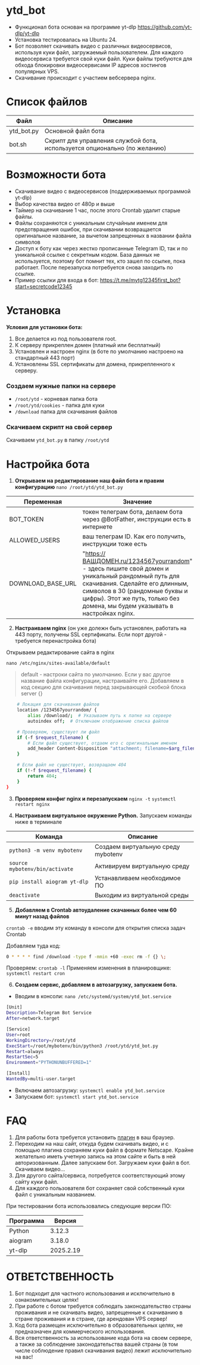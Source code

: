 # ytd_bot
- Функционал бота основан на программе yt-dlp https://github.com/yt-dlp/yt-dlp
- Установка тестировалась на Ubuntu 24.
- Бот позволяет скачивать видео с различных видеосервисов, используя куки файл, загружаемый пользователем. Для каждого видеосервиса требуется свой куки файл. Куки файлы требуются для обхода блокировки видеосервисами IP адресов хостингов популярных VPS.
- Скачивание происходит с участием вебсервера nginx.

# Список файлов
| Файл  | Описание  |
| ------------- | --------------------------------------- |
| ytd_bot.py  | Основной файл бота  |
| bot.sh  | Скрипт для управления службой бота, используется опционально (по желанию)  |

# Возможности бота
- Скачивание видео с видеосервисов (поддерживаемых программой yt-dlp)
- Выбор качества видео от 480p и выше
- Таймер на скачивание 1 час, после этого Crontab удалит старые файлы.
- Файлы сохраняются с уникальным случайным именем для предотвращения ошибок, при скачивании возвращается оригинальное название, за вычетом запрещенных в названии файла символов
- Доступ к боту как через жестко прописанные Telegram ID, так и по уникальной ссылке с секретным кодом. База данных не используется, поэтому бот помнит тех, кто зашел по ссылке, пока работает. После перезапуска потребуется снова заходить по ссылке.
- Пример ссылки для входа в бот: https://t.me/mytg12345first_bot?start=secretcode12345

# Установка
**Условия для установки бота:**
1) Все делается из под пользователя root.
2) К серверу прикреплен домен (платный или бесплатный)
3) Установлен и настроен nginx (в боте по умолчанию настроено на стандартный 443 порт)
4) Установлены SSL сертификаты для домена, прикрепленного к серверу.
### Создаем нужные папки на сервере
- `/root/ytd` - корневая папка бота
- `/root/ytd/cookies` - папка для куки
- `/download` папка для скачивания файлов
### Скачиваем скрипт на свой сервер
Скачиваем `ytd_bot.py` в папку `/root/ytd`
# Настройка бота
1. **Открываем на редактирование наш файл бота и правим конфигурацию** `nano /root/ytd/ytd_bot.py`

| Переменная  | Значение  |
| ------------- | ---------------------------------- |
| BOT_TOKEN  | токен телеграм бота, делаем бота через @BotFather, инструкции есть в интернете  |
| ALLOWED_USERS  | ваш телеграм ID. Как его получить, инструкции тоже есть  |
| DOWNLOAD_BASE_URL  | "https://ВАШДОМЕН.ru/1234567yourrandom" - здесь пишите свой домен и уникальный рандомный путь для скачивания. Сделайте его длинным, символов в 30 (рандомные буквы и цифры). Этот же путь, только без домена, мы будем указывать в настройках nginx.  |

2. **Настраиваем nginx** (он уже долежн быть установлен, работать на 443 порту, получены SSL сертификаты. Если порт другой - требуется перенастройка бота)

Открываем редактирование сайта в nginx

`nano /etc/nginx/sites-available/default `
> default - настроки сайта по умолчанию. Если у вас другое название файла конфигурации, настраивайте его.
Добавляем в код секцию для скачивания перед закрывающей скобкой блока server {}

```bash
    # Локация для скачивания файлов
    location /1234567yourrandom/ {
        alias /download/;  # Указываем путь к папке на сервере
        autoindex off;  # Отключаем отображение списка файлов

    # Проверяем, существует ли файл
    if (-f $request_filename) {
        # Если файл существует, отдаем его с оригинальным именем
        add_header Content-Disposition "attachment; filename=$arg_filename";
    }

    # Если файл не существует, возвращаем 404
    if (!-f $request_filename) {
        return 404;
    }
}
```

3. **Проверяем конфиг nginx и перезапускаем**
`nginx -t`
`systemctl restart nginx`

4. **Настраиваем виртуальное окружение Python.**
Запускаем команды ниже в терминале

|  Команда | Описание  |
| ------------ | ------------ |
| `python3 -m venv mybotenv`  | Создаем виртуальную среду mybotenv |
| `source mybotenv/bin/activate` | Активируем виртуальную среду |
| `pip install aiogram yt-dlp` | Устанавливаем необходимое ПО |
| `deactivate` | Выходим из виртуальной среды |

5. **Добавляем в Crontab автоудаление скачанных более чем 60 минут назад файлов**

`crontab -e` вводим эту команду в консоли для открытия списка задач Crontab

Добавляем туда код:
```bash
0 * * * * find /download -type f -mmin +60 -exec rm -f {} \;
```
Проверяем: `crontab -l`
Применяем изменения в планировщике: `systemctl restart cron`

6. **Создаем сервис, добавляем в автозагрузку, запускаем бота.**

- Вводим в консоли: `nano /etc/systemd/system/ytd_bot.service`

```bash
[Unit]
Description=Telegram Bot Service
After=network.target

[Service]
User=root
WorkingDirectory=/root/ytd
ExecStart=/root/mybotenv/bin/python3 /root/ytd/ytd_bot.py
Restart=always
RestartSec=5
Environment="PYTHONUNBUFFERED=1"

[Install]
WantedBy=multi-user.target
```
- Включаем автозагрузку: `systemctl enable ytd_bot.service`
- Запускаем бот: `systemctl start ytd_bot.service`

# FAQ
1. Для работы бота требуется установить [плагин](https://chromewebstore.google.com/detail/get-cookiestxt-locally/cclelndahbckbenkjhflpdbgdldlbecc "плагин") в ваш браузер.
2. Переходим на наш сайт, откуда будем скачивать видео, и с помощью плагина сохраняем куки файл в формате Netscape. Крайне желательно иметь учетную запись на этом сайте и быть в ней авторизованным. Далее запускаем бот. Загружаем куки файл в бот. Скачиваем видео...
3. Для другого сайта/сервиса, потребуется соответствующий этому сайту куки файл.
4. Для каждого пользователя бот сохраняет свой собственный куки файл с уникальным названием.

При тестировании бота использовались следующие версии ПО:

| Программа  | Версия  |
| ------------ | ------------ |
| Python | 3.12.3 |
| aiogram  | 3.18.0 |
|  yt-dlp  | 2025.2.19 |

# ОТВЕТСТВЕННОСТЬ

1. Бот подходит для частного использования и исключительно в ознакомительных целях!
2. При работе с ботом требуется соблюдать законодательство страны проживания и не скачивать видео, запрещенные к скачиванию в стране проживания и в стране, где арендован VPS сервер!
3. Код бота размещен исключительно в образовательных целях, не предназначен для коммерческого использования.
4. Вся ответственность за использование кода бота на своем сервере, а также за соблюдение законодательства вашей страны (в том числе соблюдение правил скачивания видео) лежит исключительно на вас!
